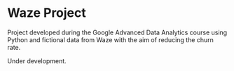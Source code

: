 # Waze Project

Project developed during the Google Advanced Data Analytics course using Python and fictional data from Waze with the aim of reducing the churn rate.

Under development.